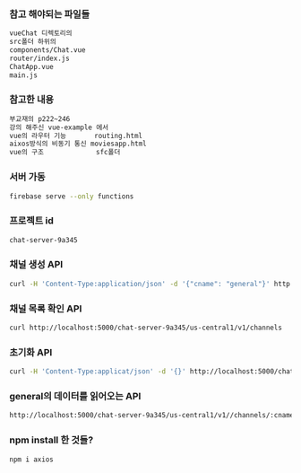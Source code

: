 ### 참고 해야되는 파일들
```bash
vueChat 디렉토리의
src폴더 하위의
components/Chat.vue
router/index.js
ChatApp.vue
main.js
```

### 참고한 내용
```bash
부교재의 p222~246
강의 해주신 vue-example 에서
vue의 라우터 기능       routing.html
aixos방식의 비동기 통신 moviesapp.html
vue의 구조             sfc폴더
```

### 서버 가동
```bash
firebase serve --only functions
```

### 프로젝트 id

```bash
chat-server-9a345
```
### 채널 생성 API
```bash
curl -H 'Content-Type:application/json' -d '{"cname": "general"}' http://localhost:5000/chat-server-9a345/us-central1/v1/channels
```

### 채널 목록 확인 API
```bash
curl http://localhost:5000/chat-server-9a345/us-central1/v1/channels
```

### 초기화 API
```bash
curl -H 'Content-Type:applicat/json' -d '{}' http://localhost:5000/chat-server-9a345/us-central1/v1/reset
```


### general의 데이터를 읽어오는 API
```bash
http://localhost:5000/chat-server-9a345/us-central1/v1//channels/:cname/messages?cname=general
```

### npm install 한 것들?
```bash
npm i axios
```